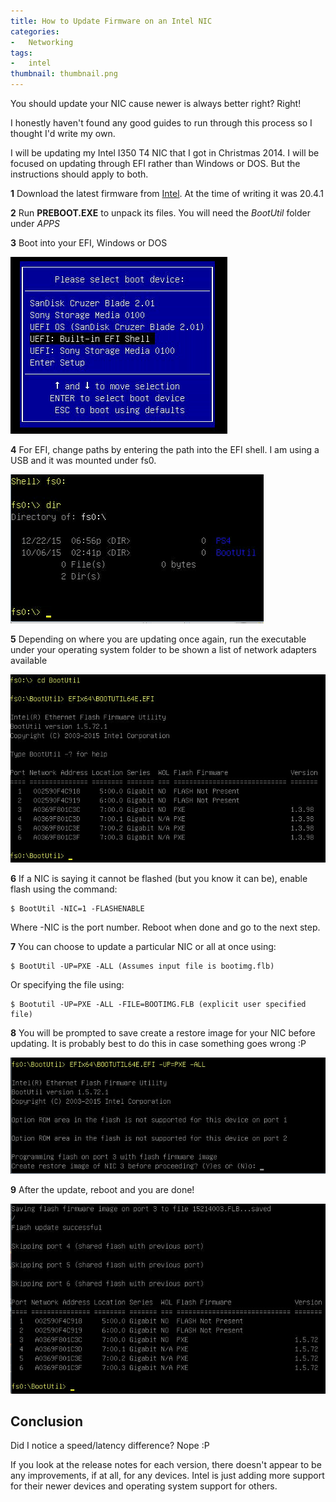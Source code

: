```yaml
---
title: How to Update Firmware on an Intel NIC
categories:
-   Networking
tags:
-   intel
thumbnail: thumbnail.png
---
```


You should update your NIC cause newer is always better right? Right!

<!-- more -->

I honestly haven't found any good guides to run through this process so I thought I'd write my own.

I will be updating my Intel I350 T4 NIC that I got in Christmas 2014. I will be focused on updating through EFI rather than Windows or DOS. But the instructions should apply to both.

**1** Download the latest firmware from [Intel](https://downloadcenter.intel.com/download/19186/Intel-Ethernet-Connections-Boot-Utility-Preboot-images-and-EFI-Drivers). At the time of writing it was 20.4.1

**2** Run **PREBOOT.EXE** to unpack its files. You will need the _BootUtil_ folder under _APPS_

**3** Boot into your EFI, Windows or DOS

[![Boot](boot.png)](boot.png)

**4** For EFI, change paths by entering the path into the EFI shell. I am using a USB and it was mounted under fs0.

[![FS0](fs0.png)](fs0.png)

**5** Depending on where you are updating once again, run the executable under your operating system folder to be shown a list of network adapters available

[![running command](running-command.png)](running-command.png)

**6** If a NIC is saying it cannot be flashed (but you know it can be), enable flash using the command:

```shell-session
$ BootUtil -NIC=1 -FLASHENABLE
```

Where -NIC is the port number. Reboot when done and go to the next step.

**7** You can choose to update a particular NIC or all at once using:

```shell-session
$ BootUtil -UP=PXE -ALL (Assumes input file is bootimg.flb)
```

Or specifying the file using:

```shell-session
$ Bootutil -UP=PXE -ALL -FILE=BOOTIMG.FLB (explicit user specified file)
```

**8** You will be prompted to save create a restore image for your NIC before updating. It is probably best to do this in case something goes wrong :P

[![Updating](updating.png)](updating.png)

**9** After the update, reboot and you are done!

[![Update complete](update-complete.png)](update-complete.png)

## Conclusion

Did I notice a speed/latency difference? Nope :P

If you look at the release notes for each version, there doesn't appear to be any improvements, if at all, for any devices. Intel is just adding more support for their newer devices and operating system support for others.
